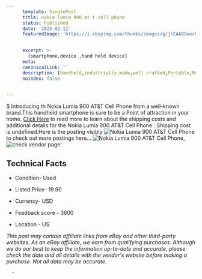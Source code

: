 ```yaml
---
      template: SinglePost
      title: nokia lumia 900 at t cell phone 
      status: Published
      date: '2023-02-12'
      featuredImage: 'https://i.ebayimg.com/thumbs/images/g/jlEAAOSworRjZWzd/s-l225.jpg'
       

      excerpt: >-
        [smartphone,device ,hand held device]
      meta:
      canonicalLink: ''
      description: [handheld,industrially made,well crafted,Portable,Mobile,Compact,Convenient,Lightweight,Maneuverable,Man-portable,Miniature,Carriable,Hand-held,Light,Holdable,Transportable,Mobile device,Pocket-sized,On-the-go,Wireless,Cordless,Compact size,Convenient size, smartphone,device ,hand held device]
      noindex: false
      

---
```

$
      Introducing th Nokia Lumia 900 AT&T Cell Phone  from a well-known brand.This handheld smartphone is sure to be a Point of attraction  in your home. [Click Here](https://www.ebay.com/itm/174229340631?hash=item2890e0c1d7%3Ag%3AjlEAAOSworRjZWzd&amdata=enc%3AAQAHAAAA4MXwp2NI7zR9LtRI75HfmnXqTc6PGe6WkrvPCQOgf9vDV%2FY36lSLcsvBV%2B5957ofb38moH4ZgvfCrrYcj8wixS%2Brz%2ByArVDp4VMCHJEE3KcApozK0DXhFq0ple9Wtcc9ADcyIkrAOWi5LVYDyt6lfoOhz6xz9wY%2BvpHJQ%2Ff8igWGT%2FLHlJfwi4Ax%2BQhWHUGmdmRZBQlW%2FvOWSZCGeXyuHFWmWMvVXqK6i6n5QQnjmpqR2AQkkL46tkrx9pT%2BoBUM4Y5VcZK%2BfxFl9WNUedzTWq9mNmFK%2Bl4RWNWkYMStxa0Z&mkevt=1&mkcid=1&mkrid=711-53200-19255-0&campid=%253CePNCampaignId%253E&customid=%253CreferenceId%253E&toolid=10049) to read more to learn about the shipping costs and additional details for the Nokia Lumia 900 AT&T Cell Phone . Shipping cost is undefined.Here is the posting visibly ![Nokia Lumia 900 AT&T Cell Phone ](https://i.ebayimg.com/thumbs/images/g/jlEAAOSworRjZWzd/s-l225.jpg) to check out more postings here... ![Nokia Lumia 900 AT&T Cell Phone ](https://i.ebayimg.com/images/g/jlEAAOSworRjZWzd/s-l500.jpg), ![check vendor page](https://origin-galleryplus.ebayimg.com/ws/web/174229340631_2_0_1/225x225.jpg)'

      

 ## Technical Facts 



     
      

 - Condition- Used 


      

 - Listed Price- 19.90 


      

 - Currency- USD 


      

 - Feedback score - 3600 


      

 - Location - US 


      
      

 *_This post may contain affiliate links from eBay and other third-party websites. As an eBay affiliate, we earn from qualifying purchases. Although we do our best to keep the information up-to-date and accurate, please check the date and all details with the vendor's website before making a purchase. Not all data may be accurate._*




      -
